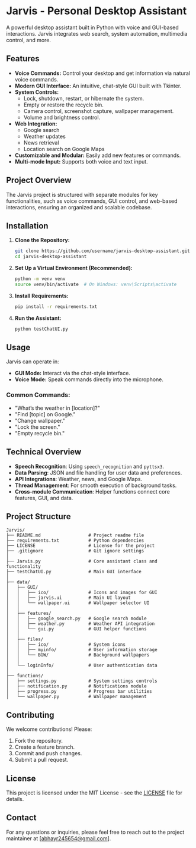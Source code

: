 # Jarvis - Personal Desktop Assistant

A powerful desktop assistant built in Python with voice and GUI-based interactions. Jarvis integrates web search, system automation, multimedia control, and more.

## Features

- **Voice Commands:** Control your desktop and get information via natural voice commands.
- **Modern GUI Interface:** An intuitive, chat-style GUI built with Tkinter.
- **System Controls:**
  - Lock, shutdown, restart, or hibernate the system.
  - Empty or restore the recycle bin.
  - Camera control, screenshot capture, wallpaper management.
  - Volume and brightness control.
- **Web Integration:**
  - Google search
  - Weather updates
  - News retrieval
  - Location search on Google Maps
- **Customizable and Modular:** Easily add new features or commands.
- **Multi-mode Input:** Supports both voice and text input.

## Project Overview

The Jarvis project is structured with separate modules for key functionalities, such as voice commands, GUI control, and web-based interactions, ensuring an organized and scalable codebase.

## Installation

1. **Clone the Repository:**
   ```bash
   git clone https://github.com/username/jarvis-desktop-assistant.git
   cd jarvis-desktop-assistant
   ```
   
2. **Set Up a Virtual Environment (Recommended):**
   ```bash
   python -m venv venv
   source venv/bin/activate  # On Windows: venv\Scripts\activate
   ```

3. **Install Requirements:**
   ```bash
   pip install -r requirements.txt
   ```

4. **Run the Assistant:**
   ```bash
   python testChatUI.py
   ```

## Usage

Jarvis can operate in:
- **GUI Mode:** Interact via the chat-style interface.
- **Voice Mode:** Speak commands directly into the microphone.

### Common Commands:
- "What’s the weather in [location]?"
- "Find [topic] on Google."
- "Change wallpaper."
- "Lock the screen."
- "Empty recycle bin."

## Technical Overview

- **Speech Recognition**: Using `speech_recognition` and `pyttsx3`.
- **Data Parsing**: JSON and file handling for user data and preferences.
- **API Integrations**: Weather, news, and Google Maps.
- **Thread Management**: For smooth execution of background tasks.
- **Cross-module Communication**: Helper functions connect core features, GUI, and data.

## Project Structure

```plaintext
Jarvis/
├── README.md                  # Project readme file
├── requirements.txt           # Python dependencies
├── LICENSE                    # License for the project
├── .gitignore                 # Git ignore settings
│
├── Jarvis.py                  # Core assistant class and functionality
├── testChatUI.py              # Main GUI interface
│
├── data/
│   ├── GUI/
│   │   ├── ico/               # Icons and images for GUI
│   │   ├── jarvis.ui          # Main UI layout
│   │   └── wallpaper.ui       # Wallpaper selector UI
│   │
│   ├── features/
│   │   ├── google_search.py   # Google search module
│   │   ├── weather.py         # Weather API integration
│   │   └── gui.py             # GUI helper functions
│   │
│   ├── files/
│   │   ├── ico/               # System icons
│   │   ├── myinfo/            # User information storage
│   │   └── BGW/               # Background wallpapers
│   │
│   └── loginInfo/             # User authentication data
│
├── functions/
│   ├── settings.py            # System settings controls
│   ├── notification.py        # Notifications module
│   ├── progress.py            # Progress bar utilities
│   └── wallpaper.py           # Wallpaper management
```

## Contributing

We welcome contributions! Please:
1. Fork the repository.
2. Create a feature branch.
3. Commit and push changes.
4. Submit a pull request.

## License

This project is licensed under the MIT License - see the [LICENSE](LICENSE) file for details.

## Contact

For any questions or inquiries, please feel free to reach out to the project maintainer at [abhayr245654@gmail.com].
```
